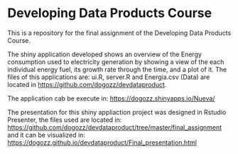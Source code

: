 # Developing Data Products Course

This is a repository for the final assignment of the Developing Data Products Course. 

The shiny application developed shows an overview of the Energy consumption used to electricity generation by showing a view of the each individual energy fuel, its growth rate through the time, and a plot of it. The files of this applications are: 
ui.R, server.R and Energia.csv (Data) are located in https://github.com/dogozz/devdataproduct.

The application cab be execute in: https://dogozz.shinyapps.io/Nueva/

The presentation for this shiny appliaction project was designed in Rstudio Presenter, the files used are located in: https://github.com/dogozz/devdataproduct/tree/master/final_assignment
and it can be visualized in: https://dogozz.github.io/devdataproduct/Final_presentation.html

